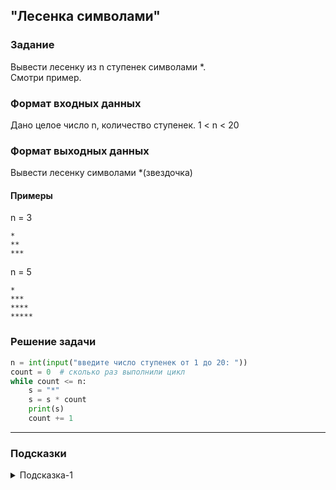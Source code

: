 ## "Лесенка символами"

### Задание

Вывести лесенку из n ступенек символами *. \
Смотри пример.

### Формат входных данных

Дано целое число n, количество ступенек. 1 < n < 20

### Формат выходных данных

Вывести лесенку символами *(звездочка)

#### Примеры

n = 3 
```
*
**
***
```
n = 5
```
*
***
****
*****
```

### Решение задачи

```python
n = int(input("введите число ступенек от 1 до 20: "))
count = 0  # сколько раз выполнили цикл
while count <= n:
    s = "*"
    s = s * count
    print(s)
    count += 1
```

---

### Подсказки

<details>
<summary>Подсказка-1</summary>
Если строку умножить на число n, то строка дублируется n-раз:

```python
s = "0"
s = s * 5 # s = "00000" 
```
  
  
  ****
</details>
